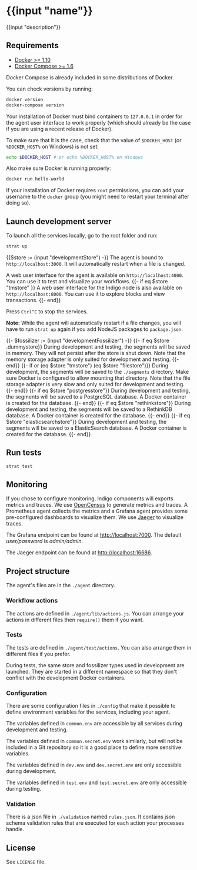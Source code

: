 # {{input "name"}}

{{input "description"}}

## Requirements

* [Docker >= 1.10](https://www.docker.com/products/docker)
* [Docker Compose >= 1.6](https://docs.docker.com/compose/install)

Docker Compose is already included in some distributions of Docker.

You can check versions by running:

```sh
docker version
docker-compose version
```

Your installation of Docker must bind containers to `127.0.0.1` in order for the
agent user interface to work properly (which should already be the case if you
are using a recent release of Docker).

To make sure that it is the case, check that the value of `$DOCKER_HOST`
(or `%DOCKER_HOST%` on Windows) is not set:

```sh
echo $DOCKER_HOST # or echo %DOCKER_HOST% on Windows
```

Also make sure Docker is running properly:

```sh
docker run hello-world
```

If your installation of Docker requires `root` permissions, you can add your
username to the `docker` group (you might need to restart your terminal after
doing so).

## Launch development server

To launch all the services locally, go to the root folder and run:

```sh
strat up
```

{{$store := (input "developmentStore") -}}
The agent is bound to `http://localhost:3000`. It will automatically restart
when a file is changed.

A web user interface for the agent is available on `http://localhost:4000`.
You can use it to test and visualize your workflows.
{{- if eq $store "tmstore" }}
A web user interface for the Indigo node is also available on
`http://localhost:8000`. You can use it to explore blocks and view transactions.
{{- end}}

Press `Ctrl^C` to stop the services.

**Note:** While the agent will automatically restart if a file changes, you will
have to run `strat up` again if you add NodeJS packages to `package.json`.

{{- $fossilizer := (input "developmentFossilizer") -}}
{{- if eq $store .dummystore}}
During development and testing, the segments will be saved in memory.
They will not persist after the store is shut down.
Note that the memory storage adapter is only suited for development and testing.
{{- end}}
{{- if or (eq $store "tmstore") (eq $store "filestore")}}
During development, the segments will be saved to the `./segments` directory.
Make sure Docker is configured to allow mounting that directory.
Note that the file storage adapter is very slow and only suited for development and
testing.
{{- end}}
{{- if eq $store "postgresstore"}}
During development and testing, the segments will be saved to a PostgreSQL database.
A Docker container is created for the database.
{{- end}}
{{- if eq $store "rethinkstore"}}
During development and testing, the segments will be saved to a RethinkDB database.
A Docker container is created for the database.
{{- end}}
{{- if eq $store "elasticsearchstore"}}
During development and testing, the segments will be saved to a ElasticSearch database.
A Docker container is created for the database.
{{- end}}

## Run tests

```sh
strat test
```

## Monitoring

If you chose to configure monitoring, Indigo components will exports metrics and traces.
We use [OpenCensus](https://opencensus.io) to generate metrics and traces.
A Prometheus agent collects the metrics and a Grafana agent provides some pre-configured dashboards to visualize them.
We use [Jaeger](https://github.com/jaegertracing/jaeger) to visualize traces.

The Grafana endpoint can be found at [http://localhost:7000](http://localhost:7000).
The default _user/password_ is _admin/admin_.

The Jaeger endpoint can be found at [http://localhost:16686](http://localhost:16686).

## Project structure

The agent's files are in the `./agent` directory.

### Workflow actions

The actions are defined in `./agent/lib/actions.js`.
You can arrange your actions in different files then `require()` them if you
want.

### Tests

The tests are defined in `./agent/test/actions`. You can also arrange them in
different files if you prefer.

During tests, the same store and fossilizer types used in development are
launched. They are started in a different namespace so that they don't conflict
with the development Docker containers.

### Configuration

There are some configuration files in `./config` that make it possible to define
environment variables for the services, including your agent.

The variables defined in `common.env` are accessible by all services during
development and testing.

The variables defined in `common.secret.env` work similarly, but will not be
included in a Git repository so it is a good place to define more sensitive
variables.

The variables defined in `dev.env` and `dev.secret.env` are only accessible
during development.

The variables defined in `test.env` and `test.secret.env` are only accessible
during testing.

### Validation

There is a json file in `./validation` named `rules.json`.
It contains json schema validation rules that are executed for each action your processes handle.

## License

See `LICENSE` file.
